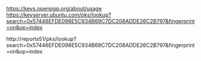 https://keys.openpgp.org/about/usage
https://keyserver.ubuntu.com/pks/lookup?search=0x57446EFDE098E5C934B69C7DC208ADDE26C2B797&fingerprint=on&op=index

http://reports51/pks/lookup?search=0x57446EFDE098E5C934B69C7DC208ADDE26C2B797&fingerprint=on&op=index